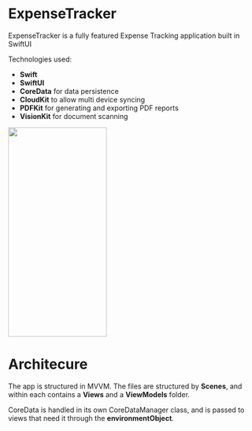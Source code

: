# ExpenseTracker

ExpenseTracker is a fully featured Expense Tracking application built in SwiftUI

Technologies used: 

* **Swift**
* **SwiftUI**
* **CoreData** for data persistence
* **CloudKit** to allow multi device syncing
* **PDFKit** for generating and exporting PDF reports
* **VisionKit** for document scanning

<img src="https://i.imgur.com/c94Kqla.png" width="200" height="425" />

# Architecure

The app is structured in MVVM. The files are structured by **Scenes**, and within each contains a **Views** and a **ViewModels** folder.

CoreData is handled in its own CoreDataManager class, and is passed to views that need it through the **environmentObject**.

 
